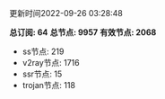 更新时间2022-09-26 03:28:48

**总订阅: 64**
**总节点: 9957**
**有效节点: 2068**
- ss节点: 219
- v2ray节点: 1716
- ssr节点: 15
- trojan节点: 118
